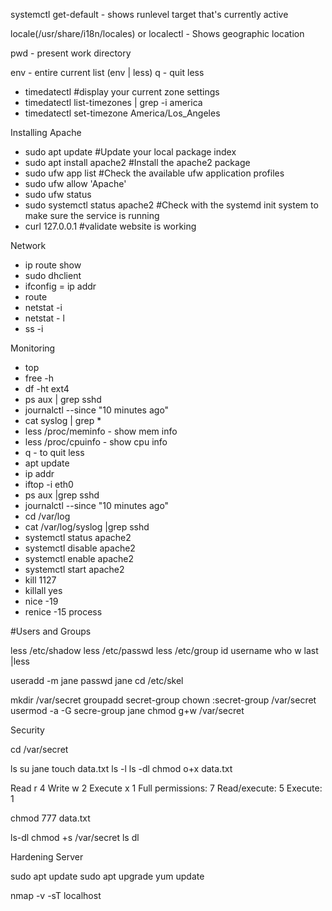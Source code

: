systemctl get-default - shows runlevel target that's currently active

locale(/usr/share/i18n/locales) or localectl - Shows geographic location

pwd - present work directory

env - entire current list  (env | less) q - quit less

- timedatectl  #display your current zone settings 
- timedatectl list-timezones | grep -i america
- timedatectl set-timezone America/Los_Angeles

Installing Apache 
- sudo apt update #Update your local package index
- sudo apt install apache2 #Install the apache2 package
- sudo ufw app list #Check the available ufw application profiles
- sudo ufw allow 'Apache'
- sudo ufw status
- sudo systemctl status apache2  #Check with the systemd init system to make sure the service is running 
- curl 127.0.0.1 #validate website is working
                  
                 
Network
  - ip route show
  - sudo dhclient
  - ifconfig = ip addr
  - route
  - netstat -i
  - netstat - l
  - ss -i

Monitoring
  - top 
  - free -h
  - df -ht ext4
  - ps aux | grep sshd
  - journalctl --since "10 minutes ago"
  - cat syslog | grep *
  - less /proc/meminfo - show mem info
- less /proc/cpuinfo - show cpu info
- q - to quit less
- apt update
- ip addr
- iftop -i eth0
- ps aux |grep sshd
- journalctl --since "10 minutes ago"
- cd /var/log
- cat /var/log/syslog |grep sshd
- systemctl status apache2
- systemctl disable apache2
- systemctl enable apache2
- systemctl start apache2
- kill 1127
- killall yes
- nice -19
- renice -15 process

#Users and Groups

less /etc/shadow
less /etc/passwd
less /etc/group
id username
who
w
last |less

useradd -m jane
passwd jane
cd /etc/skel

mkdir /var/secret
groupadd secret-group
chown :secret-group /var/secret
usermod -a -G secre-group jane
chmod g+w /var/secret


Security

cd /var/secret

ls
su jane
touch data.txt
ls -l
ls -dl
chmod o+x data.txt

Read r 4
Write w 2
Execute x 1
Full permissions: 7
Read/execute: 5
Execute: 1

chmod 777 data.txt

ls-dl
chmod +s /var/secret
ls dl


Hardening Server

sudo apt update
sudo apt upgrade
yum update

nmap -v -sT localhost

